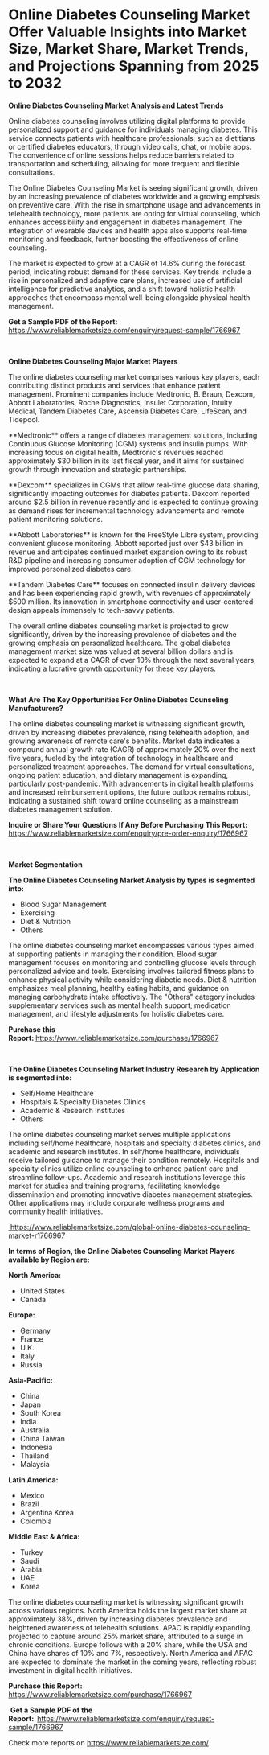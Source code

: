 <p><h1>Online Diabetes Counseling Market Offer Valuable Insights into Market Size, Market Share, Market Trends, and Projections Spanning from 2025 to 2032</h1></p><p><strong>Online Diabetes Counseling Market Analysis and Latest Trends</strong></p>
<p><p>Online diabetes counseling involves utilizing digital platforms to provide personalized support and guidance for individuals managing diabetes. This service connects patients with healthcare professionals, such as dietitians or certified diabetes educators, through video calls, chat, or mobile apps. The convenience of online sessions helps reduce barriers related to transportation and scheduling, allowing for more frequent and flexible consultations.</p><p>The Online Diabetes Counseling Market is seeing significant growth, driven by an increasing prevalence of diabetes worldwide and a growing emphasis on preventive care. With the rise in smartphone usage and advancements in telehealth technology, more patients are opting for virtual counseling, which enhances accessibility and engagement in diabetes management. The integration of wearable devices and health apps also supports real-time monitoring and feedback, further boosting the effectiveness of online counseling.</p><p>The market is expected to grow at a CAGR of 14.6% during the forecast period, indicating robust demand for these services. Key trends include a rise in personalized and adaptive care plans, increased use of artificial intelligence for predictive analytics, and a shift toward holistic health approaches that encompass mental well-being alongside physical health management.</p></p>
<p><strong>Get a Sample PDF of the Report:&nbsp;</strong> <a href="https://www.reliablemarketsize.com/enquiry/request-sample/1766967?utm_campaign=3248&utm_medium=2&utm_source=Github&utm_content=ia&utm_term=11032025&utm_id=online-diabetes-counseling">https://www.reliablemarketsize.com/enquiry/request-sample/1766967</a></p>
<p>&nbsp;</p>
<p><strong>Online Diabetes Counseling Major Market Players</strong></p>
<p><p>The online diabetes counseling market comprises various key players, each contributing distinct products and services that enhance patient management. Prominent companies include Medtronic, B. Braun, Dexcom, Abbott Laboratories, Roche Diagnostics, Insulet Corporation, Intuity Medical, Tandem Diabetes Care, Ascensia Diabetes Care, LifeScan, and Tidepool.</p><p>**Medtronic** offers a range of diabetes management solutions, including Continuous Glucose Monitoring (CGM) systems and insulin pumps. With increasing focus on digital health, Medtronic's revenues reached approximately $30 billion in its last fiscal year, and it aims for sustained growth through innovation and strategic partnerships.</p><p>**Dexcom** specializes in CGMs that allow real-time glucose data sharing, significantly impacting outcomes for diabetes patients. Dexcom reported around $2.5 billion in revenue recently and is expected to continue growing as demand rises for incremental technology advancements and remote patient monitoring solutions.</p><p>**Abbott Laboratories** is known for the FreeStyle Libre system, providing convenient glucose monitoring. Abbott reported just over $43 billion in revenue and anticipates continued market expansion owing to its robust R&D pipeline and increasing consumer adoption of CGM technology for improved personalized diabetes care.</p><p>**Tandem Diabetes Care** focuses on connected insulin delivery devices and has been experiencing rapid growth, with revenues of approximately $500 million. Its innovation in smartphone connectivity and user-centered design appeals immensely to tech-savvy patients.</p><p>The overall online diabetes counseling market is projected to grow significantly, driven by the increasing prevalence of diabetes and the growing emphasis on personalized healthcare. The global diabetes management market size was valued at several billion dollars and is expected to expand at a CAGR of over 10% through the next several years, indicating a lucrative growth opportunity for these key players.</p></p>
<p>&nbsp;</p>
<p><strong>What Are The Key Opportunities For Online Diabetes Counseling Manufacturers?</strong></p>
<p><p>The online diabetes counseling market is witnessing significant growth, driven by increasing diabetes prevalence, rising telehealth adoption, and growing awareness of remote care's benefits. Market data indicates a compound annual growth rate (CAGR) of approximately 20% over the next five years, fueled by the integration of technology in healthcare and personalized treatment approaches. The demand for virtual consultations, ongoing patient education, and dietary management is expanding, particularly post-pandemic. With advancements in digital health platforms and increased reimbursement options, the future outlook remains robust, indicating a sustained shift toward online counseling as a mainstream diabetes management solution.</p></p>
<p><strong>Inquire or Share Your Questions If Any Before Purchasing This Report:</strong> <a href="https://www.reliablemarketsize.com/enquiry/pre-order-enquiry/1766967?utm_campaign=3248&utm_medium=2&utm_source=Github&utm_content=ia&utm_term=11032025&utm_id=online-diabetes-counseling">https://www.reliablemarketsize.com/enquiry/pre-order-enquiry/1766967</a></p>
<p>&nbsp;</p>
<p><strong>Market Segmentation</strong></p>
<p><strong>The Online Diabetes Counseling Market Analysis by types is segmented into:</strong></p>
<p><ul><li>Blood Sugar Management</li><li>Exercising</li><li>Diet & Nutrition</li><li>Others</li></ul></p>
<p><p>The online diabetes counseling market encompasses various types aimed at supporting patients in managing their condition. Blood sugar management focuses on monitoring and controlling glucose levels through personalized advice and tools. Exercising involves tailored fitness plans to enhance physical activity while considering diabetic needs. Diet & nutrition emphasizes meal planning, healthy eating habits, and guidance on managing carbohydrate intake effectively. The "Others" category includes supplementary services such as mental health support, medication management, and lifestyle adjustments for holistic diabetes care.</p></p>
<p><strong>Purchase this Report:&nbsp;</strong><a href="https://www.reliablemarketsize.com/purchase/1766967?utm_campaign=3248&utm_medium=2&utm_source=Github&utm_content=ia&utm_term=11032025&utm_id=online-diabetes-counseling">https://www.reliablemarketsize.com/purchase/1766967</a></p>
<p>&nbsp;</p>
<p><strong>The Online Diabetes Counseling Market Industry Research by Application is segmented into:</strong></p>
<p><ul><li>Self/Home Healthcare</li><li>Hospitals & Specialty Diabetes Clinics</li><li>Academic & Research Institutes</li><li>Others</li></ul></p>
<p><p>The online diabetes counseling market serves multiple applications including self/home healthcare, hospitals and specialty diabetes clinics, and academic and research institutes. In self/home healthcare, individuals receive tailored guidance to manage their condition remotely. Hospitals and specialty clinics utilize online counseling to enhance patient care and streamline follow-ups. Academic and research institutions leverage this market for studies and training programs, facilitating knowledge dissemination and promoting innovative diabetes management strategies. Other applications may include corporate wellness programs and community health initiatives.</p></p>
<p><a href="https://www.reliablemarketsize.com/global-online-diabetes-counseling-market-r1766967?utm_campaign=3248&utm_medium=2&utm_source=Github&utm_content=ia&utm_term=11032025&utm_id=online-diabetes-counseling">&nbsp;https://www.reliablemarketsize.com/global-online-diabetes-counseling-market-r1766967</a></p>
<p><strong>In terms of Region, the Online Diabetes Counseling Market Players available by Region are:</strong></p>
<p>
    <p> <strong> North America: </strong>
        <ul>
            <li>United States</li>
            <li>Canada</li>
        </ul>
        </p> 
    <p> <strong> Europe: </strong>
        <ul>
            <li>Germany</li>
            <li>France</li>
            <li>U.K.</li>
            <li>Italy</li>
            <li>Russia</li>
        </ul>
        </p> 
    <p> <strong> Asia-Pacific: </strong>
        <ul>
            <li>China</li>
            <li>Japan</li>
            <li>South Korea</li>
            <li>India</li>
            <li>Australia</li>
            <li>China Taiwan</li>
            <li>Indonesia</li>
            <li>Thailand</li>
            <li>Malaysia</li>
        </ul>
        </p> 
    <p> <strong> Latin America: </strong>
        <ul>
            <li>Mexico</li>
            <li>Brazil</li>
            <li>Argentina Korea</li>
            <li>Colombia</li>
        </ul>
        </p> 
    <p> <strong> Middle East & Africa: </strong>
        <ul>
            <li>Turkey</li>
            <li>Saudi</li>
            <li>Arabia</li>
            <li>UAE</li>
            <li>Korea</li>
        </ul>
    </p>
    </p>
<p><p>The online diabetes counseling market is witnessing significant growth across various regions. North America holds the largest market share at approximately 38%, driven by increasing diabetes prevalence and heightened awareness of telehealth solutions. APAC is rapidly expanding, projected to capture around 25% market share, attributed to a surge in chronic conditions. Europe follows with a 20% share, while the USA and China have shares of 10% and 7%, respectively. North America and APAC are expected to dominate the market in the coming years, reflecting robust investment in digital health initiatives.</p></p>
<p><strong>Purchase this Report: </strong><a href="https://www.reliablemarketsize.com/purchase/1766967?utm_campaign=3248&utm_medium=2&utm_source=Github&utm_content=ia&utm_term=11032025&utm_id=online-diabetes-counseling">https://www.reliablemarketsize.com/purchase/1766967</a></p>
<p>&nbsp;<strong>Get a Sample PDF of the Report:&nbsp;&nbsp;</strong><a href="https://www.reliablemarketsize.com/enquiry/request-sample/1766967?utm_campaign=3248&utm_medium=2&utm_source=Github&utm_content=ia&utm_term=11032025&utm_id=online-diabetes-counseling">https://www.reliablemarketsize.com/enquiry/request-sample/1766967</a></p>
<p><strong></strong></p>
<p>Check more reports on <a href="https://www.reliablemarketsize.com/?utm_campaign=3248&utm_medium=2&utm_source=Github&utm_content=ia&utm_term=11032025&utm_id=online-diabetes-counseling">https://www.reliablemarketsize.com/</a></p>
